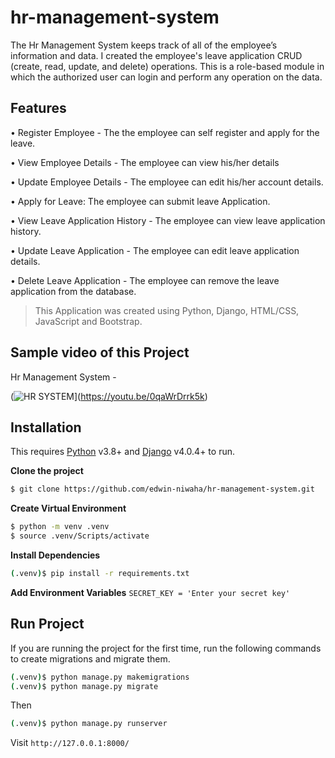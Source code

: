 # hr-management-system

The Hr Management System keeps track of all of the employee’s information and data. I created the employee's leave application CRUD (create, read, update, and delete) operations. This is a role-based module in which the authorized user can login and perform any operation on the data.

## Features

• Register Employee - The the employee can self register and apply for the leave.

• View Employee Details - The employee can view his/her details

• Update Employee Details - The employee can edit his/her account details.

• Apply for Leave: The employee can submit leave Application.

• View Leave Application History - The employee can view leave application history.

• Update Leave Application - The employee can edit leave application details.

• Delete Leave Application - The employee can remove the leave application from the database.

> This Application was created using Python, Django, HTML/CSS, JavaScript and Bootstrap.

## Sample video of this Project

Hr Management System -

(![HR SYSTEM](https://github.com/edwin-niwaha/hr-management-system/assets/41472239/be5052ae-dae8-4c12-9a12-d3e996b6b743)](https://youtu.be/0qaWrDrrk5k)

## Installation

This requires [Python](https://www.python.org/) v3.8+ and [Django](https://www.djangoproject.com/) v4.0.4+ to run.

**Clone the project**

```bash
$ git clone https://github.com/edwin-niwaha/hr-management-system.git
```

**Create Virtual Environment**

```bash
$ python -m venv .venv
$ source .venv/Scripts/activate
```

**Install Dependencies**

```bash
(.venv)$ pip install -r requirements.txt
```

**Add Environment Variables**
`SECRET_KEY = 'Enter your secret key'`

## Run Project

If you are running the project for the first time, run the following commands to create migrations and migrate them.

```bash
(.venv)$ python manage.py makemigrations
(.venv)$ python manage.py migrate
```

Then

```bash
(.venv)$ python manage.py runserver
```

Visit `http://127.0.0.1:8000/`
